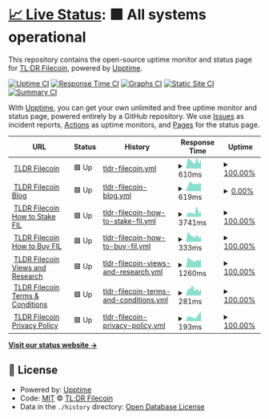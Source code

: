 # [📈 Live Status](https://tl-dr-filecoin.github.io/site-status-monitoring): <!--live status--> **🟩 All systems operational**

This repository contains the open-source uptime monitor and status page for [TL;DR Filecoin](https://filecointldr.io), powered by [Upptime](https://github.com/upptime/upptime).

[![Uptime CI](https://github.com/tl-dr-filecoin/site-status-monitoring/workflows/Uptime%20CI/badge.svg)](https://github.com/tl-dr-filecoin/site-status-monitoring/actions?query=workflow%3A%22Uptime+CI%22)
[![Response Time CI](https://github.com/tl-dr-filecoin/site-status-monitoring/workflows/Response%20Time%20CI/badge.svg)](https://github.com/tl-dr-filecoin/site-status-monitoring/actions?query=workflow%3A%22Response+Time+CI%22)
[![Graphs CI](https://github.com/tl-dr-filecoin/site-status-monitoring/workflows/Graphs%20CI/badge.svg)](https://github.com/tl-dr-filecoin/site-status-monitoring/actions?query=workflow%3A%22Graphs+CI%22)
[![Static Site CI](https://github.com/tl-dr-filecoin/site-status-monitoring/workflows/Static%20Site%20CI/badge.svg)](https://github.com/tl-dr-filecoin/site-status-monitoring/actions?query=workflow%3A%22Static+Site+CI%22)
[![Summary CI](https://github.com/tl-dr-filecoin/site-status-monitoring/workflows/Summary%20CI/badge.svg)](https://github.com/tl-dr-filecoin/site-status-monitoring/actions?query=workflow%3A%22Summary+CI%22)

With [Upptime](https://upptime.js.org), you can get your own unlimited and free uptime monitor and status page, powered entirely by a GitHub repository. We use [Issues](https://github.com/tl-dr-filecoin/site-status-monitoring/issues) as incident reports, [Actions](https://github.com/tl-dr-filecoin/site-status-monitoring/actions) as uptime monitors, and [Pages](https://tl-dr-filecoin.github.io/site-status-monitoring) for the status page.

<!--start: status pages-->
<!-- This summary is generated by Upptime (https://github.com/upptime/upptime) -->
<!-- Do not edit this manually, your changes will be overwritten -->
<!-- prettier-ignore -->
| URL | Status | History | Response Time | Uptime |
| --- | ------ | ------- | ------------- | ------ |
| <img alt="" src="https://icons.duckduckgo.com/ip3/www.filecointldr.io.ico" height="13"> [TLDR Filecoin](https://www.filecointldr.io) | 🟩 Up | [tldr-filecoin.yml](https://github.com/TL-DR-Filecoin/site-status-monitoring/commits/HEAD/history/tldr-filecoin.yml) | <details><summary><img alt="Response time graph" src="./graphs/tldr-filecoin/response-time-week.png" height="20"> 610ms</summary><br><a href="https://tl-dr-filecoin.github.io/site-status-monitoring/history/tldr-filecoin"><img alt="Response time 581" src="https://img.shields.io/endpoint?url=https%3A%2F%2Fraw.githubusercontent.com%2FTL-DR-Filecoin%2Fsite-status-monitoring%2FHEAD%2Fapi%2Ftldr-filecoin%2Fresponse-time.json"></a><br><a href="https://tl-dr-filecoin.github.io/site-status-monitoring/history/tldr-filecoin"><img alt="24-hour response time 1238" src="https://img.shields.io/endpoint?url=https%3A%2F%2Fraw.githubusercontent.com%2FTL-DR-Filecoin%2Fsite-status-monitoring%2FHEAD%2Fapi%2Ftldr-filecoin%2Fresponse-time-day.json"></a><br><a href="https://tl-dr-filecoin.github.io/site-status-monitoring/history/tldr-filecoin"><img alt="7-day response time 610" src="https://img.shields.io/endpoint?url=https%3A%2F%2Fraw.githubusercontent.com%2FTL-DR-Filecoin%2Fsite-status-monitoring%2FHEAD%2Fapi%2Ftldr-filecoin%2Fresponse-time-week.json"></a><br><a href="https://tl-dr-filecoin.github.io/site-status-monitoring/history/tldr-filecoin"><img alt="30-day response time 581" src="https://img.shields.io/endpoint?url=https%3A%2F%2Fraw.githubusercontent.com%2FTL-DR-Filecoin%2Fsite-status-monitoring%2FHEAD%2Fapi%2Ftldr-filecoin%2Fresponse-time-month.json"></a><br><a href="https://tl-dr-filecoin.github.io/site-status-monitoring/history/tldr-filecoin"><img alt="1-year response time 581" src="https://img.shields.io/endpoint?url=https%3A%2F%2Fraw.githubusercontent.com%2FTL-DR-Filecoin%2Fsite-status-monitoring%2FHEAD%2Fapi%2Ftldr-filecoin%2Fresponse-time-year.json"></a></details> | <details><summary><a href="https://tl-dr-filecoin.github.io/site-status-monitoring/history/tldr-filecoin">100.00%</a></summary><a href="https://tl-dr-filecoin.github.io/site-status-monitoring/history/tldr-filecoin"><img alt="All-time uptime 100.00%" src="https://img.shields.io/endpoint?url=https%3A%2F%2Fraw.githubusercontent.com%2FTL-DR-Filecoin%2Fsite-status-monitoring%2FHEAD%2Fapi%2Ftldr-filecoin%2Fuptime.json"></a><br><a href="https://tl-dr-filecoin.github.io/site-status-monitoring/history/tldr-filecoin"><img alt="24-hour uptime 100.00%" src="https://img.shields.io/endpoint?url=https%3A%2F%2Fraw.githubusercontent.com%2FTL-DR-Filecoin%2Fsite-status-monitoring%2FHEAD%2Fapi%2Ftldr-filecoin%2Fuptime-day.json"></a><br><a href="https://tl-dr-filecoin.github.io/site-status-monitoring/history/tldr-filecoin"><img alt="7-day uptime 100.00%" src="https://img.shields.io/endpoint?url=https%3A%2F%2Fraw.githubusercontent.com%2FTL-DR-Filecoin%2Fsite-status-monitoring%2FHEAD%2Fapi%2Ftldr-filecoin%2Fuptime-week.json"></a><br><a href="https://tl-dr-filecoin.github.io/site-status-monitoring/history/tldr-filecoin"><img alt="30-day uptime 100.00%" src="https://img.shields.io/endpoint?url=https%3A%2F%2Fraw.githubusercontent.com%2FTL-DR-Filecoin%2Fsite-status-monitoring%2FHEAD%2Fapi%2Ftldr-filecoin%2Fuptime-month.json"></a><br><a href="https://tl-dr-filecoin.github.io/site-status-monitoring/history/tldr-filecoin"><img alt="1-year uptime 100.00%" src="https://img.shields.io/endpoint?url=https%3A%2F%2Fraw.githubusercontent.com%2FTL-DR-Filecoin%2Fsite-status-monitoring%2FHEAD%2Fapi%2Ftldr-filecoin%2Fuptime-year.json"></a></details>
| <img alt="" src="https://icons.duckduckgo.com/ip3/www.filecointldr.io.ico" height="13"> [TLDR Filecoin Blog](https://www.filecointldr.io/blog) | 🟩 Up | [tldr-filecoin-blog.yml](https://github.com/TL-DR-Filecoin/site-status-monitoring/commits/HEAD/history/tldr-filecoin-blog.yml) | <details><summary><img alt="Response time graph" src="./graphs/tldr-filecoin-blog/response-time-week.png" height="20"> 619ms</summary><br><a href="https://tl-dr-filecoin.github.io/site-status-monitoring/history/tldr-filecoin-blog"><img alt="Response time 767" src="https://img.shields.io/endpoint?url=https%3A%2F%2Fraw.githubusercontent.com%2FTL-DR-Filecoin%2Fsite-status-monitoring%2FHEAD%2Fapi%2Ftldr-filecoin-blog%2Fresponse-time.json"></a><br><a href="https://tl-dr-filecoin.github.io/site-status-monitoring/history/tldr-filecoin-blog"><img alt="24-hour response time 678" src="https://img.shields.io/endpoint?url=https%3A%2F%2Fraw.githubusercontent.com%2FTL-DR-Filecoin%2Fsite-status-monitoring%2FHEAD%2Fapi%2Ftldr-filecoin-blog%2Fresponse-time-day.json"></a><br><a href="https://tl-dr-filecoin.github.io/site-status-monitoring/history/tldr-filecoin-blog"><img alt="7-day response time 619" src="https://img.shields.io/endpoint?url=https%3A%2F%2Fraw.githubusercontent.com%2FTL-DR-Filecoin%2Fsite-status-monitoring%2FHEAD%2Fapi%2Ftldr-filecoin-blog%2Fresponse-time-week.json"></a><br><a href="https://tl-dr-filecoin.github.io/site-status-monitoring/history/tldr-filecoin-blog"><img alt="30-day response time 767" src="https://img.shields.io/endpoint?url=https%3A%2F%2Fraw.githubusercontent.com%2FTL-DR-Filecoin%2Fsite-status-monitoring%2FHEAD%2Fapi%2Ftldr-filecoin-blog%2Fresponse-time-month.json"></a><br><a href="https://tl-dr-filecoin.github.io/site-status-monitoring/history/tldr-filecoin-blog"><img alt="1-year response time 767" src="https://img.shields.io/endpoint?url=https%3A%2F%2Fraw.githubusercontent.com%2FTL-DR-Filecoin%2Fsite-status-monitoring%2FHEAD%2Fapi%2Ftldr-filecoin-blog%2Fresponse-time-year.json"></a></details> | <details><summary><a href="https://tl-dr-filecoin.github.io/site-status-monitoring/history/tldr-filecoin-blog">0.00%</a></summary><a href="https://tl-dr-filecoin.github.io/site-status-monitoring/history/tldr-filecoin-blog"><img alt="All-time uptime 18.11%" src="https://img.shields.io/endpoint?url=https%3A%2F%2Fraw.githubusercontent.com%2FTL-DR-Filecoin%2Fsite-status-monitoring%2FHEAD%2Fapi%2Ftldr-filecoin-blog%2Fuptime.json"></a><br><a href="https://tl-dr-filecoin.github.io/site-status-monitoring/history/tldr-filecoin-blog"><img alt="24-hour uptime 0.00%" src="https://img.shields.io/endpoint?url=https%3A%2F%2Fraw.githubusercontent.com%2FTL-DR-Filecoin%2Fsite-status-monitoring%2FHEAD%2Fapi%2Ftldr-filecoin-blog%2Fuptime-day.json"></a><br><a href="https://tl-dr-filecoin.github.io/site-status-monitoring/history/tldr-filecoin-blog"><img alt="7-day uptime 0.00%" src="https://img.shields.io/endpoint?url=https%3A%2F%2Fraw.githubusercontent.com%2FTL-DR-Filecoin%2Fsite-status-monitoring%2FHEAD%2Fapi%2Ftldr-filecoin-blog%2Fuptime-week.json"></a><br><a href="https://tl-dr-filecoin.github.io/site-status-monitoring/history/tldr-filecoin-blog"><img alt="30-day uptime 18.11%" src="https://img.shields.io/endpoint?url=https%3A%2F%2Fraw.githubusercontent.com%2FTL-DR-Filecoin%2Fsite-status-monitoring%2FHEAD%2Fapi%2Ftldr-filecoin-blog%2Fuptime-month.json"></a><br><a href="https://tl-dr-filecoin.github.io/site-status-monitoring/history/tldr-filecoin-blog"><img alt="1-year uptime 18.11%" src="https://img.shields.io/endpoint?url=https%3A%2F%2Fraw.githubusercontent.com%2FTL-DR-Filecoin%2Fsite-status-monitoring%2FHEAD%2Fapi%2Ftldr-filecoin-blog%2Fuptime-year.json"></a></details>
| <img alt="" src="https://icons.duckduckgo.com/ip3/www.filecointldr.io.ico" height="13"> [TLDR Filecoin How to Stake FIL](https://www.filecointldr.io/how-to-stake-filecoin) | 🟩 Up | [tldr-filecoin-how-to-stake-fil.yml](https://github.com/TL-DR-Filecoin/site-status-monitoring/commits/HEAD/history/tldr-filecoin-how-to-stake-fil.yml) | <details><summary><img alt="Response time graph" src="./graphs/tldr-filecoin-how-to-stake-fil/response-time-week.png" height="20"> 3741ms</summary><br><a href="https://tl-dr-filecoin.github.io/site-status-monitoring/history/tldr-filecoin-how-to-stake-fil"><img alt="Response time 3495" src="https://img.shields.io/endpoint?url=https%3A%2F%2Fraw.githubusercontent.com%2FTL-DR-Filecoin%2Fsite-status-monitoring%2FHEAD%2Fapi%2Ftldr-filecoin-how-to-stake-fil%2Fresponse-time.json"></a><br><a href="https://tl-dr-filecoin.github.io/site-status-monitoring/history/tldr-filecoin-how-to-stake-fil"><img alt="24-hour response time 6812" src="https://img.shields.io/endpoint?url=https%3A%2F%2Fraw.githubusercontent.com%2FTL-DR-Filecoin%2Fsite-status-monitoring%2FHEAD%2Fapi%2Ftldr-filecoin-how-to-stake-fil%2Fresponse-time-day.json"></a><br><a href="https://tl-dr-filecoin.github.io/site-status-monitoring/history/tldr-filecoin-how-to-stake-fil"><img alt="7-day response time 3741" src="https://img.shields.io/endpoint?url=https%3A%2F%2Fraw.githubusercontent.com%2FTL-DR-Filecoin%2Fsite-status-monitoring%2FHEAD%2Fapi%2Ftldr-filecoin-how-to-stake-fil%2Fresponse-time-week.json"></a><br><a href="https://tl-dr-filecoin.github.io/site-status-monitoring/history/tldr-filecoin-how-to-stake-fil"><img alt="30-day response time 3495" src="https://img.shields.io/endpoint?url=https%3A%2F%2Fraw.githubusercontent.com%2FTL-DR-Filecoin%2Fsite-status-monitoring%2FHEAD%2Fapi%2Ftldr-filecoin-how-to-stake-fil%2Fresponse-time-month.json"></a><br><a href="https://tl-dr-filecoin.github.io/site-status-monitoring/history/tldr-filecoin-how-to-stake-fil"><img alt="1-year response time 3495" src="https://img.shields.io/endpoint?url=https%3A%2F%2Fraw.githubusercontent.com%2FTL-DR-Filecoin%2Fsite-status-monitoring%2FHEAD%2Fapi%2Ftldr-filecoin-how-to-stake-fil%2Fresponse-time-year.json"></a></details> | <details><summary><a href="https://tl-dr-filecoin.github.io/site-status-monitoring/history/tldr-filecoin-how-to-stake-fil">100.00%</a></summary><a href="https://tl-dr-filecoin.github.io/site-status-monitoring/history/tldr-filecoin-how-to-stake-fil"><img alt="All-time uptime 100.00%" src="https://img.shields.io/endpoint?url=https%3A%2F%2Fraw.githubusercontent.com%2FTL-DR-Filecoin%2Fsite-status-monitoring%2FHEAD%2Fapi%2Ftldr-filecoin-how-to-stake-fil%2Fuptime.json"></a><br><a href="https://tl-dr-filecoin.github.io/site-status-monitoring/history/tldr-filecoin-how-to-stake-fil"><img alt="24-hour uptime 100.00%" src="https://img.shields.io/endpoint?url=https%3A%2F%2Fraw.githubusercontent.com%2FTL-DR-Filecoin%2Fsite-status-monitoring%2FHEAD%2Fapi%2Ftldr-filecoin-how-to-stake-fil%2Fuptime-day.json"></a><br><a href="https://tl-dr-filecoin.github.io/site-status-monitoring/history/tldr-filecoin-how-to-stake-fil"><img alt="7-day uptime 100.00%" src="https://img.shields.io/endpoint?url=https%3A%2F%2Fraw.githubusercontent.com%2FTL-DR-Filecoin%2Fsite-status-monitoring%2FHEAD%2Fapi%2Ftldr-filecoin-how-to-stake-fil%2Fuptime-week.json"></a><br><a href="https://tl-dr-filecoin.github.io/site-status-monitoring/history/tldr-filecoin-how-to-stake-fil"><img alt="30-day uptime 100.00%" src="https://img.shields.io/endpoint?url=https%3A%2F%2Fraw.githubusercontent.com%2FTL-DR-Filecoin%2Fsite-status-monitoring%2FHEAD%2Fapi%2Ftldr-filecoin-how-to-stake-fil%2Fuptime-month.json"></a><br><a href="https://tl-dr-filecoin.github.io/site-status-monitoring/history/tldr-filecoin-how-to-stake-fil"><img alt="1-year uptime 100.00%" src="https://img.shields.io/endpoint?url=https%3A%2F%2Fraw.githubusercontent.com%2FTL-DR-Filecoin%2Fsite-status-monitoring%2FHEAD%2Fapi%2Ftldr-filecoin-how-to-stake-fil%2Fuptime-year.json"></a></details>
| <img alt="" src="https://icons.duckduckgo.com/ip3/www.filecointldr.io.ico" height="13"> [TLDR Filecoin How to Buy FIL](https://www.filecointldr.io/how-to-buy-filecoin) | 🟩 Up | [tldr-filecoin-how-to-buy-fil.yml](https://github.com/TL-DR-Filecoin/site-status-monitoring/commits/HEAD/history/tldr-filecoin-how-to-buy-fil.yml) | <details><summary><img alt="Response time graph" src="./graphs/tldr-filecoin-how-to-buy-fil/response-time-week.png" height="20"> 333ms</summary><br><a href="https://tl-dr-filecoin.github.io/site-status-monitoring/history/tldr-filecoin-how-to-buy-fil"><img alt="Response time 344" src="https://img.shields.io/endpoint?url=https%3A%2F%2Fraw.githubusercontent.com%2FTL-DR-Filecoin%2Fsite-status-monitoring%2FHEAD%2Fapi%2Ftldr-filecoin-how-to-buy-fil%2Fresponse-time.json"></a><br><a href="https://tl-dr-filecoin.github.io/site-status-monitoring/history/tldr-filecoin-how-to-buy-fil"><img alt="24-hour response time 895" src="https://img.shields.io/endpoint?url=https%3A%2F%2Fraw.githubusercontent.com%2FTL-DR-Filecoin%2Fsite-status-monitoring%2FHEAD%2Fapi%2Ftldr-filecoin-how-to-buy-fil%2Fresponse-time-day.json"></a><br><a href="https://tl-dr-filecoin.github.io/site-status-monitoring/history/tldr-filecoin-how-to-buy-fil"><img alt="7-day response time 333" src="https://img.shields.io/endpoint?url=https%3A%2F%2Fraw.githubusercontent.com%2FTL-DR-Filecoin%2Fsite-status-monitoring%2FHEAD%2Fapi%2Ftldr-filecoin-how-to-buy-fil%2Fresponse-time-week.json"></a><br><a href="https://tl-dr-filecoin.github.io/site-status-monitoring/history/tldr-filecoin-how-to-buy-fil"><img alt="30-day response time 344" src="https://img.shields.io/endpoint?url=https%3A%2F%2Fraw.githubusercontent.com%2FTL-DR-Filecoin%2Fsite-status-monitoring%2FHEAD%2Fapi%2Ftldr-filecoin-how-to-buy-fil%2Fresponse-time-month.json"></a><br><a href="https://tl-dr-filecoin.github.io/site-status-monitoring/history/tldr-filecoin-how-to-buy-fil"><img alt="1-year response time 344" src="https://img.shields.io/endpoint?url=https%3A%2F%2Fraw.githubusercontent.com%2FTL-DR-Filecoin%2Fsite-status-monitoring%2FHEAD%2Fapi%2Ftldr-filecoin-how-to-buy-fil%2Fresponse-time-year.json"></a></details> | <details><summary><a href="https://tl-dr-filecoin.github.io/site-status-monitoring/history/tldr-filecoin-how-to-buy-fil">100.00%</a></summary><a href="https://tl-dr-filecoin.github.io/site-status-monitoring/history/tldr-filecoin-how-to-buy-fil"><img alt="All-time uptime 100.00%" src="https://img.shields.io/endpoint?url=https%3A%2F%2Fraw.githubusercontent.com%2FTL-DR-Filecoin%2Fsite-status-monitoring%2FHEAD%2Fapi%2Ftldr-filecoin-how-to-buy-fil%2Fuptime.json"></a><br><a href="https://tl-dr-filecoin.github.io/site-status-monitoring/history/tldr-filecoin-how-to-buy-fil"><img alt="24-hour uptime 100.00%" src="https://img.shields.io/endpoint?url=https%3A%2F%2Fraw.githubusercontent.com%2FTL-DR-Filecoin%2Fsite-status-monitoring%2FHEAD%2Fapi%2Ftldr-filecoin-how-to-buy-fil%2Fuptime-day.json"></a><br><a href="https://tl-dr-filecoin.github.io/site-status-monitoring/history/tldr-filecoin-how-to-buy-fil"><img alt="7-day uptime 100.00%" src="https://img.shields.io/endpoint?url=https%3A%2F%2Fraw.githubusercontent.com%2FTL-DR-Filecoin%2Fsite-status-monitoring%2FHEAD%2Fapi%2Ftldr-filecoin-how-to-buy-fil%2Fuptime-week.json"></a><br><a href="https://tl-dr-filecoin.github.io/site-status-monitoring/history/tldr-filecoin-how-to-buy-fil"><img alt="30-day uptime 100.00%" src="https://img.shields.io/endpoint?url=https%3A%2F%2Fraw.githubusercontent.com%2FTL-DR-Filecoin%2Fsite-status-monitoring%2FHEAD%2Fapi%2Ftldr-filecoin-how-to-buy-fil%2Fuptime-month.json"></a><br><a href="https://tl-dr-filecoin.github.io/site-status-monitoring/history/tldr-filecoin-how-to-buy-fil"><img alt="1-year uptime 100.00%" src="https://img.shields.io/endpoint?url=https%3A%2F%2Fraw.githubusercontent.com%2FTL-DR-Filecoin%2Fsite-status-monitoring%2FHEAD%2Fapi%2Ftldr-filecoin-how-to-buy-fil%2Fuptime-year.json"></a></details>
| <img alt="" src="https://icons.duckduckgo.com/ip3/www.filecointldr.io.ico" height="13"> [TLDR Filecoin Views and Research](https://www.filecointldr.io/views-and-research) | 🟩 Up | [tldr-filecoin-views-and-research.yml](https://github.com/TL-DR-Filecoin/site-status-monitoring/commits/HEAD/history/tldr-filecoin-views-and-research.yml) | <details><summary><img alt="Response time graph" src="./graphs/tldr-filecoin-views-and-research/response-time-week.png" height="20"> 1260ms</summary><br><a href="https://tl-dr-filecoin.github.io/site-status-monitoring/history/tldr-filecoin-views-and-research"><img alt="Response time 1534" src="https://img.shields.io/endpoint?url=https%3A%2F%2Fraw.githubusercontent.com%2FTL-DR-Filecoin%2Fsite-status-monitoring%2FHEAD%2Fapi%2Ftldr-filecoin-views-and-research%2Fresponse-time.json"></a><br><a href="https://tl-dr-filecoin.github.io/site-status-monitoring/history/tldr-filecoin-views-and-research"><img alt="24-hour response time 1350" src="https://img.shields.io/endpoint?url=https%3A%2F%2Fraw.githubusercontent.com%2FTL-DR-Filecoin%2Fsite-status-monitoring%2FHEAD%2Fapi%2Ftldr-filecoin-views-and-research%2Fresponse-time-day.json"></a><br><a href="https://tl-dr-filecoin.github.io/site-status-monitoring/history/tldr-filecoin-views-and-research"><img alt="7-day response time 1260" src="https://img.shields.io/endpoint?url=https%3A%2F%2Fraw.githubusercontent.com%2FTL-DR-Filecoin%2Fsite-status-monitoring%2FHEAD%2Fapi%2Ftldr-filecoin-views-and-research%2Fresponse-time-week.json"></a><br><a href="https://tl-dr-filecoin.github.io/site-status-monitoring/history/tldr-filecoin-views-and-research"><img alt="30-day response time 1534" src="https://img.shields.io/endpoint?url=https%3A%2F%2Fraw.githubusercontent.com%2FTL-DR-Filecoin%2Fsite-status-monitoring%2FHEAD%2Fapi%2Ftldr-filecoin-views-and-research%2Fresponse-time-month.json"></a><br><a href="https://tl-dr-filecoin.github.io/site-status-monitoring/history/tldr-filecoin-views-and-research"><img alt="1-year response time 1534" src="https://img.shields.io/endpoint?url=https%3A%2F%2Fraw.githubusercontent.com%2FTL-DR-Filecoin%2Fsite-status-monitoring%2FHEAD%2Fapi%2Ftldr-filecoin-views-and-research%2Fresponse-time-year.json"></a></details> | <details><summary><a href="https://tl-dr-filecoin.github.io/site-status-monitoring/history/tldr-filecoin-views-and-research">100.00%</a></summary><a href="https://tl-dr-filecoin.github.io/site-status-monitoring/history/tldr-filecoin-views-and-research"><img alt="All-time uptime 100.00%" src="https://img.shields.io/endpoint?url=https%3A%2F%2Fraw.githubusercontent.com%2FTL-DR-Filecoin%2Fsite-status-monitoring%2FHEAD%2Fapi%2Ftldr-filecoin-views-and-research%2Fuptime.json"></a><br><a href="https://tl-dr-filecoin.github.io/site-status-monitoring/history/tldr-filecoin-views-and-research"><img alt="24-hour uptime 100.00%" src="https://img.shields.io/endpoint?url=https%3A%2F%2Fraw.githubusercontent.com%2FTL-DR-Filecoin%2Fsite-status-monitoring%2FHEAD%2Fapi%2Ftldr-filecoin-views-and-research%2Fuptime-day.json"></a><br><a href="https://tl-dr-filecoin.github.io/site-status-monitoring/history/tldr-filecoin-views-and-research"><img alt="7-day uptime 100.00%" src="https://img.shields.io/endpoint?url=https%3A%2F%2Fraw.githubusercontent.com%2FTL-DR-Filecoin%2Fsite-status-monitoring%2FHEAD%2Fapi%2Ftldr-filecoin-views-and-research%2Fuptime-week.json"></a><br><a href="https://tl-dr-filecoin.github.io/site-status-monitoring/history/tldr-filecoin-views-and-research"><img alt="30-day uptime 100.00%" src="https://img.shields.io/endpoint?url=https%3A%2F%2Fraw.githubusercontent.com%2FTL-DR-Filecoin%2Fsite-status-monitoring%2FHEAD%2Fapi%2Ftldr-filecoin-views-and-research%2Fuptime-month.json"></a><br><a href="https://tl-dr-filecoin.github.io/site-status-monitoring/history/tldr-filecoin-views-and-research"><img alt="1-year uptime 100.00%" src="https://img.shields.io/endpoint?url=https%3A%2F%2Fraw.githubusercontent.com%2FTL-DR-Filecoin%2Fsite-status-monitoring%2FHEAD%2Fapi%2Ftldr-filecoin-views-and-research%2Fuptime-year.json"></a></details>
| <img alt="" src="https://icons.duckduckgo.com/ip3/www.filecointldr.io.ico" height="13"> [TLDR Filecoin Terms & Conditions](https://www.filecointldr.io/terms) | 🟩 Up | [tldr-filecoin-terms-and-conditions.yml](https://github.com/TL-DR-Filecoin/site-status-monitoring/commits/HEAD/history/tldr-filecoin-terms-and-conditions.yml) | <details><summary><img alt="Response time graph" src="./graphs/tldr-filecoin-terms-and-conditions/response-time-week.png" height="20"> 281ms</summary><br><a href="https://tl-dr-filecoin.github.io/site-status-monitoring/history/tldr-filecoin-terms-and-conditions"><img alt="Response time 285" src="https://img.shields.io/endpoint?url=https%3A%2F%2Fraw.githubusercontent.com%2FTL-DR-Filecoin%2Fsite-status-monitoring%2FHEAD%2Fapi%2Ftldr-filecoin-terms-and-conditions%2Fresponse-time.json"></a><br><a href="https://tl-dr-filecoin.github.io/site-status-monitoring/history/tldr-filecoin-terms-and-conditions"><img alt="24-hour response time 468" src="https://img.shields.io/endpoint?url=https%3A%2F%2Fraw.githubusercontent.com%2FTL-DR-Filecoin%2Fsite-status-monitoring%2FHEAD%2Fapi%2Ftldr-filecoin-terms-and-conditions%2Fresponse-time-day.json"></a><br><a href="https://tl-dr-filecoin.github.io/site-status-monitoring/history/tldr-filecoin-terms-and-conditions"><img alt="7-day response time 281" src="https://img.shields.io/endpoint?url=https%3A%2F%2Fraw.githubusercontent.com%2FTL-DR-Filecoin%2Fsite-status-monitoring%2FHEAD%2Fapi%2Ftldr-filecoin-terms-and-conditions%2Fresponse-time-week.json"></a><br><a href="https://tl-dr-filecoin.github.io/site-status-monitoring/history/tldr-filecoin-terms-and-conditions"><img alt="30-day response time 285" src="https://img.shields.io/endpoint?url=https%3A%2F%2Fraw.githubusercontent.com%2FTL-DR-Filecoin%2Fsite-status-monitoring%2FHEAD%2Fapi%2Ftldr-filecoin-terms-and-conditions%2Fresponse-time-month.json"></a><br><a href="https://tl-dr-filecoin.github.io/site-status-monitoring/history/tldr-filecoin-terms-and-conditions"><img alt="1-year response time 285" src="https://img.shields.io/endpoint?url=https%3A%2F%2Fraw.githubusercontent.com%2FTL-DR-Filecoin%2Fsite-status-monitoring%2FHEAD%2Fapi%2Ftldr-filecoin-terms-and-conditions%2Fresponse-time-year.json"></a></details> | <details><summary><a href="https://tl-dr-filecoin.github.io/site-status-monitoring/history/tldr-filecoin-terms-and-conditions">100.00%</a></summary><a href="https://tl-dr-filecoin.github.io/site-status-monitoring/history/tldr-filecoin-terms-and-conditions"><img alt="All-time uptime 100.00%" src="https://img.shields.io/endpoint?url=https%3A%2F%2Fraw.githubusercontent.com%2FTL-DR-Filecoin%2Fsite-status-monitoring%2FHEAD%2Fapi%2Ftldr-filecoin-terms-and-conditions%2Fuptime.json"></a><br><a href="https://tl-dr-filecoin.github.io/site-status-monitoring/history/tldr-filecoin-terms-and-conditions"><img alt="24-hour uptime 100.00%" src="https://img.shields.io/endpoint?url=https%3A%2F%2Fraw.githubusercontent.com%2FTL-DR-Filecoin%2Fsite-status-monitoring%2FHEAD%2Fapi%2Ftldr-filecoin-terms-and-conditions%2Fuptime-day.json"></a><br><a href="https://tl-dr-filecoin.github.io/site-status-monitoring/history/tldr-filecoin-terms-and-conditions"><img alt="7-day uptime 100.00%" src="https://img.shields.io/endpoint?url=https%3A%2F%2Fraw.githubusercontent.com%2FTL-DR-Filecoin%2Fsite-status-monitoring%2FHEAD%2Fapi%2Ftldr-filecoin-terms-and-conditions%2Fuptime-week.json"></a><br><a href="https://tl-dr-filecoin.github.io/site-status-monitoring/history/tldr-filecoin-terms-and-conditions"><img alt="30-day uptime 100.00%" src="https://img.shields.io/endpoint?url=https%3A%2F%2Fraw.githubusercontent.com%2FTL-DR-Filecoin%2Fsite-status-monitoring%2FHEAD%2Fapi%2Ftldr-filecoin-terms-and-conditions%2Fuptime-month.json"></a><br><a href="https://tl-dr-filecoin.github.io/site-status-monitoring/history/tldr-filecoin-terms-and-conditions"><img alt="1-year uptime 100.00%" src="https://img.shields.io/endpoint?url=https%3A%2F%2Fraw.githubusercontent.com%2FTL-DR-Filecoin%2Fsite-status-monitoring%2FHEAD%2Fapi%2Ftldr-filecoin-terms-and-conditions%2Fuptime-year.json"></a></details>
| <img alt="" src="https://icons.duckduckgo.com/ip3/filecointldr.io.ico" height="13"> [TLDR Filecoin Privacy Policy](https://filecointldr.io/privacy-policy) | 🟩 Up | [tldr-filecoin-privacy-policy.yml](https://github.com/TL-DR-Filecoin/site-status-monitoring/commits/HEAD/history/tldr-filecoin-privacy-policy.yml) | <details><summary><img alt="Response time graph" src="./graphs/tldr-filecoin-privacy-policy/response-time-week.png" height="20"> 193ms</summary><br><a href="https://tl-dr-filecoin.github.io/site-status-monitoring/history/tldr-filecoin-privacy-policy"><img alt="Response time 158" src="https://img.shields.io/endpoint?url=https%3A%2F%2Fraw.githubusercontent.com%2FTL-DR-Filecoin%2Fsite-status-monitoring%2FHEAD%2Fapi%2Ftldr-filecoin-privacy-policy%2Fresponse-time.json"></a><br><a href="https://tl-dr-filecoin.github.io/site-status-monitoring/history/tldr-filecoin-privacy-policy"><img alt="24-hour response time 291" src="https://img.shields.io/endpoint?url=https%3A%2F%2Fraw.githubusercontent.com%2FTL-DR-Filecoin%2Fsite-status-monitoring%2FHEAD%2Fapi%2Ftldr-filecoin-privacy-policy%2Fresponse-time-day.json"></a><br><a href="https://tl-dr-filecoin.github.io/site-status-monitoring/history/tldr-filecoin-privacy-policy"><img alt="7-day response time 193" src="https://img.shields.io/endpoint?url=https%3A%2F%2Fraw.githubusercontent.com%2FTL-DR-Filecoin%2Fsite-status-monitoring%2FHEAD%2Fapi%2Ftldr-filecoin-privacy-policy%2Fresponse-time-week.json"></a><br><a href="https://tl-dr-filecoin.github.io/site-status-monitoring/history/tldr-filecoin-privacy-policy"><img alt="30-day response time 158" src="https://img.shields.io/endpoint?url=https%3A%2F%2Fraw.githubusercontent.com%2FTL-DR-Filecoin%2Fsite-status-monitoring%2FHEAD%2Fapi%2Ftldr-filecoin-privacy-policy%2Fresponse-time-month.json"></a><br><a href="https://tl-dr-filecoin.github.io/site-status-monitoring/history/tldr-filecoin-privacy-policy"><img alt="1-year response time 158" src="https://img.shields.io/endpoint?url=https%3A%2F%2Fraw.githubusercontent.com%2FTL-DR-Filecoin%2Fsite-status-monitoring%2FHEAD%2Fapi%2Ftldr-filecoin-privacy-policy%2Fresponse-time-year.json"></a></details> | <details><summary><a href="https://tl-dr-filecoin.github.io/site-status-monitoring/history/tldr-filecoin-privacy-policy">100.00%</a></summary><a href="https://tl-dr-filecoin.github.io/site-status-monitoring/history/tldr-filecoin-privacy-policy"><img alt="All-time uptime 100.00%" src="https://img.shields.io/endpoint?url=https%3A%2F%2Fraw.githubusercontent.com%2FTL-DR-Filecoin%2Fsite-status-monitoring%2FHEAD%2Fapi%2Ftldr-filecoin-privacy-policy%2Fuptime.json"></a><br><a href="https://tl-dr-filecoin.github.io/site-status-monitoring/history/tldr-filecoin-privacy-policy"><img alt="24-hour uptime 100.00%" src="https://img.shields.io/endpoint?url=https%3A%2F%2Fraw.githubusercontent.com%2FTL-DR-Filecoin%2Fsite-status-monitoring%2FHEAD%2Fapi%2Ftldr-filecoin-privacy-policy%2Fuptime-day.json"></a><br><a href="https://tl-dr-filecoin.github.io/site-status-monitoring/history/tldr-filecoin-privacy-policy"><img alt="7-day uptime 100.00%" src="https://img.shields.io/endpoint?url=https%3A%2F%2Fraw.githubusercontent.com%2FTL-DR-Filecoin%2Fsite-status-monitoring%2FHEAD%2Fapi%2Ftldr-filecoin-privacy-policy%2Fuptime-week.json"></a><br><a href="https://tl-dr-filecoin.github.io/site-status-monitoring/history/tldr-filecoin-privacy-policy"><img alt="30-day uptime 100.00%" src="https://img.shields.io/endpoint?url=https%3A%2F%2Fraw.githubusercontent.com%2FTL-DR-Filecoin%2Fsite-status-monitoring%2FHEAD%2Fapi%2Ftldr-filecoin-privacy-policy%2Fuptime-month.json"></a><br><a href="https://tl-dr-filecoin.github.io/site-status-monitoring/history/tldr-filecoin-privacy-policy"><img alt="1-year uptime 100.00%" src="https://img.shields.io/endpoint?url=https%3A%2F%2Fraw.githubusercontent.com%2FTL-DR-Filecoin%2Fsite-status-monitoring%2FHEAD%2Fapi%2Ftldr-filecoin-privacy-policy%2Fuptime-year.json"></a></details>

<!--end: status pages-->

[**Visit our status website →**](https://tl-dr-filecoin.github.io/site-status-monitoring)

## 📄 License

- Powered by: [Upptime](https://github.com/upptime/upptime)
- Code: [MIT](./LICENSE) © [TL;DR Filecoin](https://filecointldr.io)
- Data in the `./history` directory: [Open Database License](https://opendatacommons.org/licenses/odbl/1-0/)
